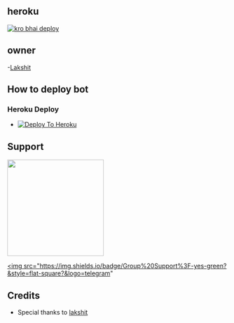 ##  heroku
[![kro bhai deploy ](https://www.herokucdn.com/deploy/button.svg)](https://heroku.com/deploy?template=Link)

## owner
  -[Lakshit](https://t.me/kdrnat)



## How to deploy bot
### Heroku Deploy
  - [![Deploy To Heroku](https://www.herokucdn.com/deploy/button.svg)](https://github.com/TgCatUB/nekopack)


  
## Support
   <a href="https://t.me/mjsworld786"><img src="https://img.shields.io/badge/Channel%20Support%3F-yes-green?&style=flat-square?&logo=telegram" width=220px></a></p>
   <a href="https://t.me/kdrnat"><img src="https://img.shields.io/badge/Group%20Support%3F-yes-green?&style=flat-square?&logo=telegram" 
   


## Credits
   - Special thanks to [lakshit](https://t.me/kdrnat)
